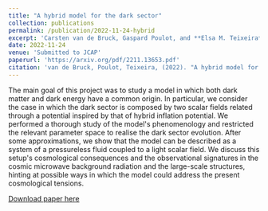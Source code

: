 ```yaml
---
title: "A hybrid model for the dark sector"
collection: publications
permalink: /publication/2022-11-24-hybrid
excerpt: 'Carsten van de Bruck, Gaspard Poulot, and **Elsa M. Teixeira**'
date: 2022-11-24
venue: 'Submitted to JCAP'
paperurl: 'https://arxiv.org/pdf/2211.13653.pdf'
citation: 'van de Bruck, Poulot, Teixeira, (2022). "A hybrid model for the dark sector" Submitted to JCAP (2022)'
---
```

The main goal of this project was to study a model in which both dark matter and dark energy have a common origin. In particular, we consider the case in which the dark sector is composed by two scalar fields related through a potential inspired by that of hybrid inflation potential. We performed a thorough study of the model's phenomenology and restricted the relevant parameter space to realise the dark sector evolution. After some approximations, we show that the model can be described as a system of a pressureless fluid coupled to a light scalar field. We discuss this setup's cosmological consequences and the observational signatures in the cosmic microwave background radiation and the large-scale structures, hinting at possible ways in which the model could address the present cosmological tensions.

[Download paper here](https://arxiv.org/pdf/2211.13653.pdf)

